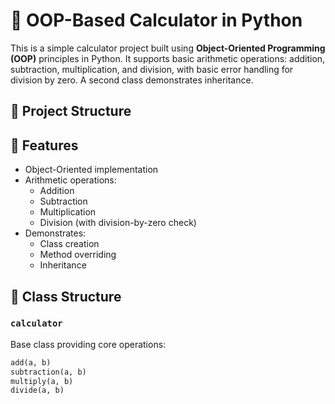 # 🧮 OOP-Based Calculator in Python

This is a simple calculator project built using **Object-Oriented Programming (OOP)** principles in Python. It supports basic arithmetic operations: addition, subtraction, multiplication, and division, with basic error handling for division by zero. A second class demonstrates inheritance.

## 📁 Project Structure

## 🚀 Features

- Object-Oriented implementation
- Arithmetic operations:
  - Addition
  - Subtraction
  - Multiplication
  - Division (with division-by-zero check)
- Demonstrates:
  - Class creation
  - Method overriding
  - Inheritance

## 🧱 Class Structure

### `calculator`
Base class providing core operations:
```python
add(a, b)
subtraction(a, b)
multiply(a, b)
divide(a, b)
```


